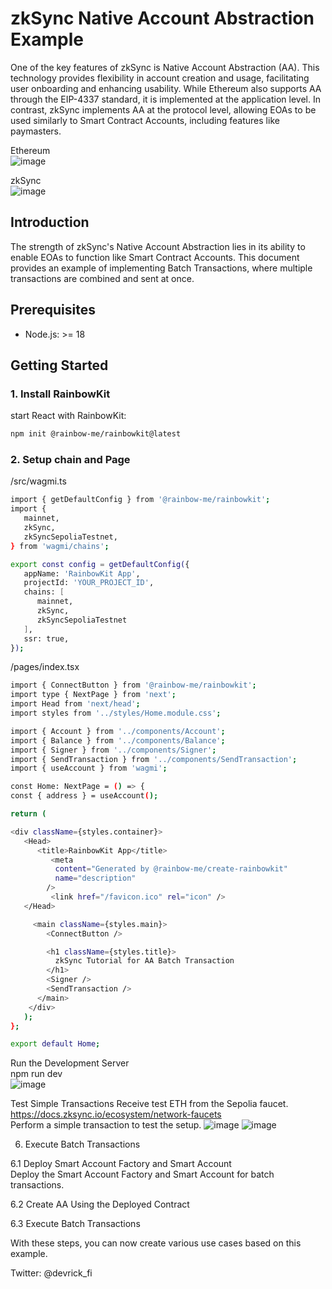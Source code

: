 # zkSync Native Account Abstraction Example

One of the key features of zkSync is Native Account Abstraction (AA). This technology provides flexibility in account creation and usage, facilitating user onboarding and enhancing usability. While Ethereum also supports AA through the EIP-4337 standard, it is implemented at the application level. In contrast, zkSync implements AA at the protocol level, allowing EOAs to be used similarly to Smart Contract Accounts, including features like paymasters.  

Ethereum  
![image](https://github.com/RickYoon/zksync_aa_starter/assets/34963756/e9457ff7-3d22-4d93-9238-47d3a95cc930)  

zkSync  
![image](https://github.com/RickYoon/zksync_aa_starter/assets/34963756/aea25428-4d95-4d7b-87ed-acce2608c9fc)


## Introduction

The strength of zkSync's Native Account Abstraction lies in its ability to enable EOAs to function like Smart Contract Accounts. This document provides an example of implementing Batch Transactions, where multiple transactions are combined and sent at once.

## Prerequisites

- Node.js: >= 18

## Getting Started

### 1. Install RainbowKit

start React with RainbowKit:

```bash
npm init @rainbow-me/rainbowkit@latest
```

### 2. Setup chain and Page

/src/wagmi.ts

```bash
import { getDefaultConfig } from '@rainbow-me/rainbowkit';
import {
   mainnet,
   zkSync,
   zkSyncSepoliaTestnet,
} from 'wagmi/chains';

export const config = getDefaultConfig({
   appName: 'RainbowKit App',
   projectId: 'YOUR_PROJECT_ID',
   chains: [
      mainnet,
      zkSync,
      zkSyncSepoliaTestnet
   ],
   ssr: true,
});
```
  
/pages/index.tsx

```bash
import { ConnectButton } from '@rainbow-me/rainbowkit';
import type { NextPage } from 'next';
import Head from 'next/head';
import styles from '../styles/Home.module.css';

import { Account } from '../components/Account';
import { Balance } from '../components/Balance';
import { Signer } from '../components/Signer';
import { SendTransaction } from '../components/SendTransaction';
import { useAccount } from 'wagmi';

const Home: NextPage = () => {
const { address } = useAccount();

return (

<div className={styles.container}>
   <Head>
      <title>RainbowKit App</title>
         <meta
          content="Generated by @rainbow-me/create-rainbowkit"
          name="description"
        />
         <link href="/favicon.ico" rel="icon" />
   </Head>

     <main className={styles.main}>
        <ConnectButton />

        <h1 className={styles.title}>
          zkSync Tutorial for AA Batch Transaction
        </h1>
        <Signer />
        <SendTransaction />
      </main>
    </div>
   );
};

export default Home;
```

Run the Development Server  
npm run dev  
![image](https://github.com/RickYoon/zksync_aa_starter/assets/34963756/5eb9238f-a6e8-4577-a369-c4dcf079f827)


Test Simple Transactions
Receive test ETH from the Sepolia faucet.
 https://docs.zksync.io/ecosystem/network-faucets  
Perform a simple transaction to test the setup.
![image](https://github.com/RickYoon/zksync_aa_starter/assets/34963756/1478e32d-3983-4f92-8c70-449771e8ef88)
![image](https://github.com/RickYoon/zksync_aa_starter/assets/34963756/aab5ccd1-7c9d-43d5-8092-2095b01b5661)

    
6. Execute Batch Transactions
  
6.1 Deploy Smart Account Factory and Smart Account  
Deploy the Smart Account Factory and Smart Account for batch transactions.  

6.2 Create AA Using the Deployed Contract  

6.3 Execute Batch Transactions  

With these steps, you can now create various use cases based on this example.

Twitter: @devrick_fi
